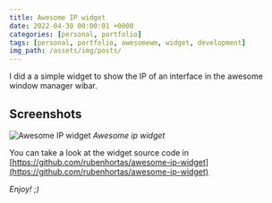 ```yaml
---
title: Awesome IP widget
date: 2022-04-30 00:00:01 +0000
categories: [personal, portfolio]
tags: [personal, portfolio, awesomewm, widget, development]
img_path: /assets/img/posts/
---
```


I did a a simple widget to show the IP of an interface in the awesome window manager wibar.

## Screenshots
![Awesome IP widget](awesome-ip-widget-screenshot.jpeg)
_Awesome ip widget_

You can take a look at the widget source code in [https://github.com/rubenhortas/awesome-ip-widget](https://github.com/rubenhortas/awesome-ip-widget)

_Enjoy! ;)_

